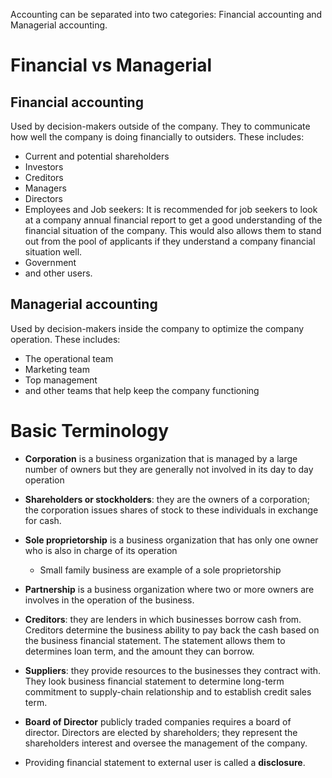 
Accounting can be separated into two categories: Financial accounting and Managerial accounting.

# Financial vs Managerial 


## Financial accounting
Used by decision-makers outside of the company. They to communicate how well the company is doing financially to outsiders. These includes: 
- Current and potential shareholders
- Investors
- Creditors
- Managers 
- Directors 
- Employees and Job seekers: It is recommended for job seekers to look at a company annual financial report to get a good understanding of the financial situation of the company. This would also allows them to stand out from the pool of applicants if they understand a company financial situation well.
- Government
- and other users. 

## Managerial accounting
Used by decision-makers inside the company to optimize the company operation. These includes: 
- The operational team 
- Marketing team 
- Top management 
- and other teams that help keep the company functioning

# Basic Terminology

- **Corporation** is a business organization that is managed by a large number of owners but they are generally not involved in its day to day operation 

- **Shareholders or stockholders**: they are the owners of a corporation; the corporation issues shares of stock to these individuals in exchange for cash.

- **Sole proprietorship** is a business organization that has only one owner who is also in charge of its operation
	- Small family business are example of a sole proprietorship

- **Partnership** is a business organization where two or more owners are involves in the operation of the business. 

- **Creditors**: they are lenders in which businesses borrow cash from. Creditors determine the business ability to pay back the cash based on the business financial statement. The statement allows them to determines loan term, and the amount they can borrow. 

- **Suppliers**: they provide resources to the businesses they contract with. They look business financial statement to determine long-term commitment to supply-chain relationship and to establish credit sales term. 

- **Board of Director** publicly traded companies requires a board of director. Directors are elected by shareholders; they represent the shareholders interest and oversee the management of the company.

- Providing financial statement to external user is called a **disclosure**. 